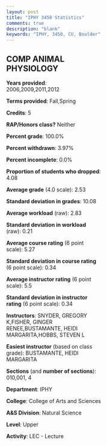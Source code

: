 ```yaml
---
layout: post
title: "IPHY 3450 Statistics"
comments: true
description: "blank"
keywords: "IPHY, 3450, CU, Boulder"
--- 
```

<head>
<script src="https://ajax.googleapis.com/ajax/libs/jquery/2.1.3/jquery.min.js"></script>
<script src="https://dl.dropboxusercontent.com/s/pc42nxpaw1ea4o9/highcharts.js?dl=0"></script>
<!-- <script src="../assets/js/highcharts.js"></script> -->
<style type="text/css">@font-face {
	font-family: "Bebas Neue";
	src: url(https://www.filehosting.org/file/details/544349/BebasNeue%20Regular.otf) format("opentype");
	}
	h1.Bebas { 
		font-family: "Bebas Neue", Verdana, Tahoma;
	}
</style>
</head>
<body>
	<div id="container" style="float: right; width: 45%; height: 88%; margin-left: 2.5%; margin-right: 2.5%;"></div>
	<script language="JavaScript">
		$(document).ready(function() {
		var chart = {type: 'column'};
		var title = {text: 'Grade Distribution'};
		var xAxis = {categories: ['A','B','C','D','F'],crosshair: true};
		var yAxis = {min: 0,title: {text: 'Percentage'}};
		var tooltip = {headerFormat: '<center><b><span style="font-size:20px">{point.key}</span></b></center>',
		               pointFormat: '<td style="padding:0"><b>{point.y:.1f}%</b></td>',
		               footerFormat: '</table>',shared: true,useHTML: true};
		var plotOptions = {column: {pointPadding: 0.0,borderWidth: 0}};  
		var credits = {enabled: false};var series= [{name: 'Percent',data: [18.09,34.04,38.3,6.38,3.19,]}];
		var json = {};
		json.chart = chart;
		json.title = title;
		json.tooltip = tooltip;
		json.xAxis = xAxis;
		json.yAxis = yAxis;  
		json.series = series;
		json.plotOptions = plotOptions;  
		json.credits = credits;
		$('#container').highcharts(json);
	});
	</script>
</body>
			   
## COMP ANIMAL PHYSIOLOGY

**Years provided**: 2006,2009,2011,2012

**Terms provided**: Fall,Spring

**Credits**: 5

**RAP/Honors class?** Neither

**Percent grade**: 100.0%

**Percent withdrawn**: 3.97%

**Percent incomplete**: 0.0%

**Proportion of students who dropped**: 4.08

**Average grade** (4.0 scale): 2.53

**Standard deviation in grades**: 10.08

**Average workload** (raw): 2.83

**Standard deviation in workload** (raw): 0.21

**Average course rating** (6 point scale): 5.27

**Standard deviation in course rating** (6 point scale): 0.34

**Average instructor rating** (6 point scale): 5.5

**Standard deviation in instructor rating** (6 point scale): 0.34

**Instructors**: SNYDER, GREGORY K,FISHER, GINGER RENEE,BUSTAMANTE, HEIDI MARGARITA,HOBBS, STEVEN L

**Easiest instructor** (based on class grade): BUSTAMANTE, HEIDI MARGARITA

**Sections** (and **number of sections**): 010,001, 4

**Department**: IPHY

**College**: College of Arts and Sciences

**A&S Division**: Natural Science

**Level**: Upper

**Activity**: LEC - Lecture